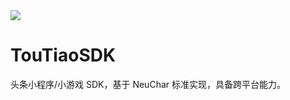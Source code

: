 
<img src="https://sdk.weixin.senparc.com/images/senparc-logo-500.jpg" />

# TouTiaoSDK
头条小程序/小游戏 SDK，基于 NeuChar 标准实现，具备跨平台能力。

